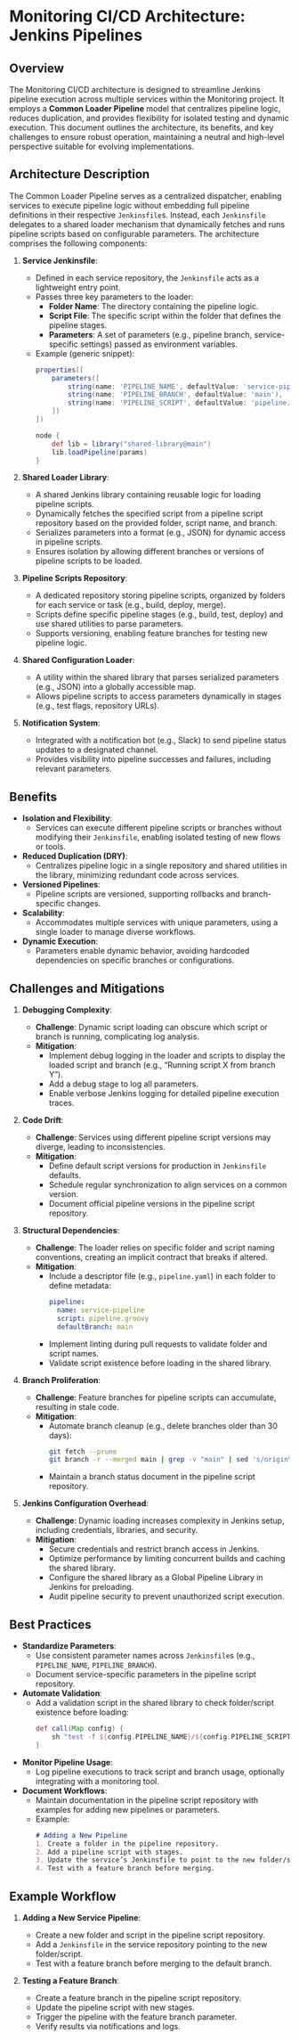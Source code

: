 # Monitoring CI/CD Architecture: Jenkins Pipelines

## Overview

The Monitoring CI/CD architecture is designed to streamline Jenkins pipeline execution across multiple services within the Monitoring project. It employs a **Common Loader Pipeline** model that centralizes pipeline logic, reduces duplication, and provides flexibility for isolated testing and dynamic execution. This document outlines the architecture, its benefits, and key challenges to ensure robust operation, maintaining a neutral and high-level perspective suitable for evolving implementations.

## Architecture Description

The Common Loader Pipeline serves as a centralized dispatcher, enabling services to execute pipeline logic without embedding full pipeline definitions in their respective `Jenkinsfile`s. Instead, each `Jenkinsfile` delegates to a shared loader mechanism that dynamically fetches and runs pipeline scripts based on configurable parameters. The architecture comprises the following components:

1. **Service Jenkinsfile**:
   - Defined in each service repository, the `Jenkinsfile` acts as a lightweight entry point.
   - Passes three key parameters to the loader:
     - **Folder Name**: The directory containing the pipeline logic.
     - **Script File**: The specific script within the folder that defines the pipeline stages.
     - **Parameters**: A set of parameters (e.g., pipeline branch, service-specific settings) passed as environment variables.
   - Example (generic snippet):
     ```groovy
     properties([
         parameters([
             string(name: 'PIPELINE_NAME', defaultValue: 'service-pipeline'),
             string(name: 'PIPELINE_BRANCH', defaultValue: 'main'),
             string(name: 'PIPELINE_SCRIPT', defaultValue: 'pipeline.groovy')
         ])
     ])

     node {
         def lib = library("shared-library@main")
         lib.loadPipeline(params)
     }
     ```

2. **Shared Loader Library**:
   - A shared Jenkins library containing reusable logic for loading pipeline scripts.
   - Dynamically fetches the specified script from a pipeline script repository based on the provided folder, script name, and branch.
   - Serializes parameters into a format (e.g., JSON) for dynamic access in pipeline scripts.
   - Ensures isolation by allowing different branches or versions of pipeline scripts to be loaded.

3. **Pipeline Scripts Repository**:
   - A dedicated repository storing pipeline scripts, organized by folders for each service or task (e.g., build, deploy, merge).
   - Scripts define specific pipeline stages (e.g., build, test, deploy) and use shared utilities to parse parameters.
   - Supports versioning, enabling feature branches for testing new pipeline logic.

4. **Shared Configuration Loader**:
   - A utility within the shared library that parses serialized parameters (e.g., JSON) into a globally accessible map.
   - Allows pipeline scripts to access parameters dynamically in stages (e.g., test flags, repository URLs).

5. **Notification System**:
   - Integrated with a notification bot (e.g., Slack) to send pipeline status updates to a designated channel.
   - Provides visibility into pipeline successes and failures, including relevant parameters.

## Benefits

- **Isolation and Flexibility**:
  - Services can execute different pipeline scripts or branches without modifying their `Jenkinsfile`, enabling isolated testing of new flows or tools.
- **Reduced Duplication (DRY)**:
  - Centralizes pipeline logic in a single repository and shared utilities in the library, minimizing redundant code across services.
- **Versioned Pipelines**:
  - Pipeline scripts are versioned, supporting rollbacks and branch-specific changes.
- **Scalability**:
  - Accommodates multiple services with unique parameters, using a single loader to manage diverse workflows.
- **Dynamic Execution**:
  - Parameters enable dynamic behavior, avoiding hardcoded dependencies on specific branches or configurations.

## Challenges and Mitigations

1. **Debugging Complexity**:
   - **Challenge**: Dynamic script loading can obscure which script or branch is running, complicating log analysis.
   - **Mitigation**:
     - Implement debug logging in the loader and scripts to display the loaded script and branch (e.g., “Running script X from branch Y”).
     - Add a debug stage to log all parameters.
     - Enable verbose Jenkins logging for detailed pipeline execution traces.

2. **Code Drift**:
   - **Challenge**: Services using different pipeline script versions may diverge, leading to inconsistencies.
   - **Mitigation**:
     - Define default script versions for production in `Jenkinsfile` defaults.
     - Schedule regular synchronization to align services on a common version.
     - Document official pipeline versions in the pipeline script repository.

3. **Structural Dependencies**:
   - **Challenge**: The loader relies on specific folder and script naming conventions, creating an implicit contract that breaks if altered.
   - **Mitigation**:
     - Include a descriptor file (e.g., `pipeline.yaml`) in each folder to define metadata:
       ```yaml
       pipeline:
         name: service-pipeline
         script: pipeline.groovy
         defaultBranch: main
       ```
     - Implement linting during pull requests to validate folder and script names.
     - Validate script existence before loading in the shared library.

4. **Branch Proliferation**:
   - **Challenge**: Feature branches for pipeline scripts can accumulate, resulting in stale code.
   - **Mitigation**:
     - Automate branch cleanup (e.g., delete branches older than 30 days):
       ```bash
       git fetch --prune
       git branch -r --merged main | grep -v "main" | sed 's/origin\///' | xargs -n 1 git push --delete origin
       ```
     - Maintain a branch status document in the pipeline script repository.

5. **Jenkins Configuration Overhead**:
   - **Challenge**: Dynamic loading increases complexity in Jenkins setup, including credentials, libraries, and security.
   - **Mitigation**:
     - Secure credentials and restrict branch access in Jenkins.
     - Optimize performance by limiting concurrent builds and caching the shared library.
     - Configure the shared library as a Global Pipeline Library in Jenkins for preloading.
     - Audit pipeline security to prevent unauthorized script execution.

## Best Practices

- **Standardize Parameters**:
  - Use consistent parameter names across `Jenkinsfile`s (e.g., `PIPELINE_NAME`, `PIPELINE_BRANCH`).
  - Document service-specific parameters in the pipeline script repository.
- **Automate Validation**:
  - Add a validation script in the shared library to check folder/script existence before loading:
    ```groovy
    def call(Map config) {
        sh "test -f ${config.PIPELINE_NAME}/${config.PIPELINE_SCRIPT} || exit 1"
    }
    ```
- **Monitor Pipeline Usage**:
  - Log pipeline executions to track script and branch usage, optionally integrating with a monitoring tool.
- **Document Workflows**:
  - Maintain documentation in the pipeline script repository with examples for adding new pipelines or parameters.
  - Example:
    ```markdown
    # Adding a New Pipeline
    1. Create a folder in the pipeline repository.
    2. Add a pipeline script with stages.
    3. Update the service’s Jenkinsfile to point to the new folder/script.
    4. Test with a feature branch before merging.
    ```

## Example Workflow

1. **Adding a New Service Pipeline**:
   - Create a new folder and script in the pipeline script repository.
   - Add a `Jenkinsfile` in the service repository pointing to the new folder/script.
   - Test with a feature branch before merging to the default branch.

2. **Testing a Feature Branch**:
   - Create a feature branch in the pipeline script repository.
   - Update the pipeline script with new stages.
   - Trigger the pipeline with the feature branch parameter.
   - Verify results via notifications and logs.
